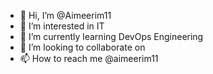 - 👋 Hi, I’m @Aimeerim11
- 👀 I’m interested in IT
- 🌱 I’m currently learning DevOps Engineering 
- 💞️ I’m looking to collaborate on 
- 📫 How to reach me @aimeerim11

<!---
Aimeerim11/Aimeerim11 is a ✨ special ✨ repository because its `README.md` (this file) appears on your GitHub profile.
You can click the Preview link to take a look at your changes.
--->
